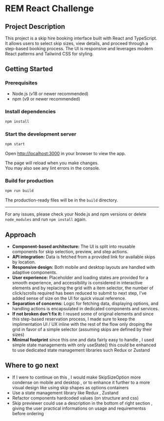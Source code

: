 # REM React Challenge

## Project Description

This project is a skip hire booking interface built with React and TypeScript. It allows users to select skip sizes, view details, and proceed through a step-based booking process. The UI is responsive and leverages modern React patterns and Tailwind CSS for styling.



## Getting Started

### Prerequisites

- Node.js (v18 or newer recommended)
- npm (v9 or newer recommended)

### Install dependencies

```bash
npm install
```

### Start the development server

```bash
npm start
```

Open [http://localhost:3000](http://localhost:3000) in your browser to view the app.

The page will reload when you make changes.\
You may also see any lint errors in the console.

### Build for production

```bash
npm run build
```

The production-ready files will be in the `build` directory.

---

For any issues, please check your Node.js and npm versions or delete `node_modules` and run `npm install` again.

## Approach

- **Component-based architecture:** The UI is split into reusable components for skip selection, preview, and step actions.
- **API integration:** Data is fetched from a provided link for available skips by location.
- **Responsive design:** Both mobile and desktop layouts are handled with adaptive components.
- **User experience:** Placeholder and loading states are provided for a smooth experience, and accessibility is considered in interactive elements and by replacing the grid with a item selector, the number of click/scrolls required has been reduced to submit to next step, I've added sense of size on the UI for quick visual reference.
- **Separation of concerns:** Logic for fetching data, displaying options, and handling actions is encapsulated in dedicated components and services.
- **If not broken don't fix it:** I reused some of original elements and since this step-based reservation process, I made sure to keep the implimentation UI / UX inline with the rest of the flow only droping the grid in favor of a simple selector (assuming skips are defined by their sizes)
- **Minimal footprint** since this one and data fairly easy to handle , I used simple state managements with only useState() this could be enhanced to use dedicated state management libraries such Redux or Zustand

## Where to go next

- If I were to continue on this , I would make SkipSizeOption more condense on mobile and desktop , or to enhance it further to a more visual design like using skip shapes as options containers 
- Use a state management library like Redux , Zustand
- Refactor components hardcoded values (on structure and css)
- Skip previewer could use a description in the bottom of right section , giving the user practical informations on usage and requirementss before ordering

